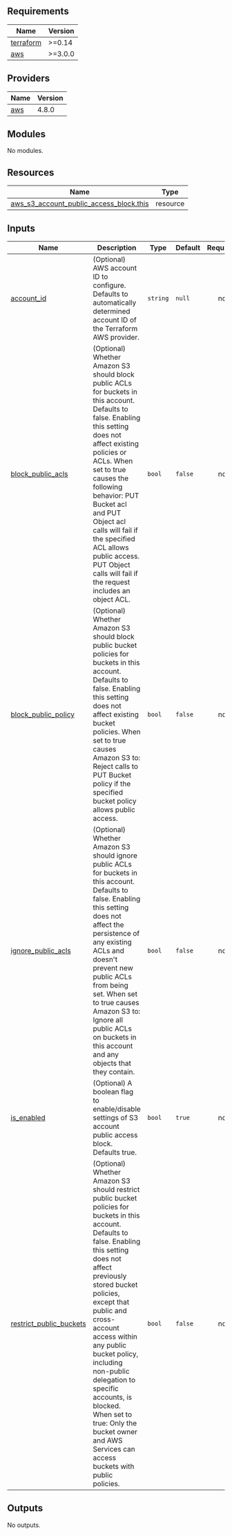 <!-- BEGIN_TF_DOCS -->
## Requirements

| Name | Version |
|------|---------|
| <a name="requirement_terraform"></a> [terraform](#requirement\_terraform) | >=0.14 |
| <a name="requirement_aws"></a> [aws](#requirement\_aws) | >=3.0.0 |

## Providers

| Name | Version |
|------|---------|
| <a name="provider_aws"></a> [aws](#provider\_aws) | 4.8.0 |

## Modules

No modules.

## Resources

| Name | Type |
|------|------|
| [aws_s3_account_public_access_block.this](https://registry.terraform.io/providers/hashicorp/aws/latest/docs/resources/s3_account_public_access_block) | resource |

## Inputs

| Name | Description | Type | Default | Required |
|------|-------------|------|---------|:--------:|
| <a name="input_account_id"></a> [account\_id](#input\_account\_id) | (Optional) AWS account ID to configure. Defaults to automatically determined account ID of the Terraform AWS provider. | `string` | `null` | no |
| <a name="input_block_public_acls"></a> [block\_public\_acls](#input\_block\_public\_acls) | (Optional) Whether Amazon S3 should block public ACLs for buckets in this account. Defaults to false. Enabling this setting does not affect existing policies or ACLs. When set to true causes the following behavior: PUT Bucket acl and PUT Object acl calls will fail if the specified ACL allows public access. PUT Object calls will fail if the request includes an object ACL. | `bool` | `false` | no |
| <a name="input_block_public_policy"></a> [block\_public\_policy](#input\_block\_public\_policy) | (Optional) Whether Amazon S3 should block public bucket policies for buckets in this account. Defaults to false. Enabling this setting does not affect existing bucket policies. When set to true causes Amazon S3 to: Reject calls to PUT Bucket policy if the specified bucket policy allows public access. | `bool` | `false` | no |
| <a name="input_ignore_public_acls"></a> [ignore\_public\_acls](#input\_ignore\_public\_acls) | (Optional) Whether Amazon S3 should ignore public ACLs for buckets in this account. Defaults to false. Enabling this setting does not affect the persistence of any existing ACLs and doesn't prevent new public ACLs from being set. When set to true causes Amazon S3 to: Ignore all public ACLs on buckets in this account and any objects that they contain. | `bool` | `false` | no |
| <a name="input_is_enabled"></a> [is\_enabled](#input\_is\_enabled) | (Optional) A boolean flag to enable/disable settings of S3 account public access block. Defaults true. | `bool` | `true` | no |
| <a name="input_restrict_public_buckets"></a> [restrict\_public\_buckets](#input\_restrict\_public\_buckets) | (Optional) Whether Amazon S3 should restrict public bucket policies for buckets in this account. Defaults to false. Enabling this setting does not affect previously stored bucket policies, except that public and cross-account access within any public bucket policy, including non-public delegation to specific accounts, is blocked. When set to true: Only the bucket owner and AWS Services can access buckets with public policies. | `bool` | `false` | no |

## Outputs

No outputs.
<!-- END_TF_DOCS -->
